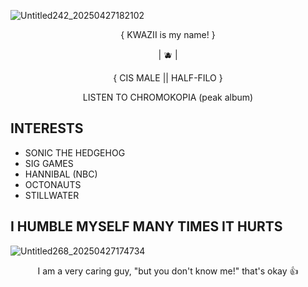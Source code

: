 ![Untitled242_20250427182102](https://github.com/user-attachments/assets/c995b898-7d39-436b-b8d1-aaac3fa4df45)

<p align="center"> { KWAZII is my name! }
<p align="center"> | 🫐 |
<p align="center"> { CIS MALE || HALF-FILO }
<p align="center"> LISTEN TO CHROMOKOPIA (peak album)

## INTERESTS

- SONIC THE HEDGEHOG
- SIG GAMES
- HANNIBAL (NBC)
- OCTONAUTS
- STILLWATER

## I HUMBLE MYSELF MANY TIMES IT HURTS
  
![Untitled268_20250427174734](https://github.com/user-attachments/assets/583b94a3-00ce-4877-9b6a-49524732baf8)

<p align="center"> I am a very caring guy, "but you don't know me!" that's okay 👍

